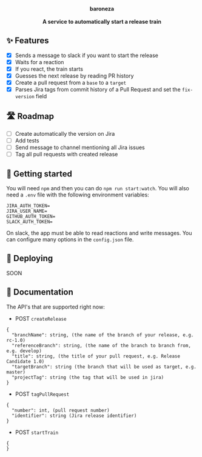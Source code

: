 <div align="center">

  **baroneza**
  <br />
  <br />
  **A service to automatically start a release train**
</div>

## ✨ Features
- [x] Sends a message to slack if you want to start the release
- [x] Waits for a reaction
- [x] If you react, the train starts
- [x] Guesses the next release by reading PR history
- [x] Create a pull request from a `base` to a `target`
- [x] Parses Jira tags from commit history of a Pull Request and set the `fix-version` field

## 🛣 Roadmap
- [ ] Create automatically the version on Jira
- [ ] Add tests
- [ ] Send message to channel mentioning all Jira issues
- [ ] Tag all pull requests with created release

## 🔨 Getting started
You will need `npm` and then you can do `npm run start:watch`.
You will also need a `.env` file with the following environment variables:
```
JIRA_AUTH_TOKEN=
JIRA_USER_NAME=
GITHUB_AUTH_TOKEN=
SLACK_AUTH_TOKEN=
```
On slack, the app must be able to read reactions and write messages.
You can configure many options in the `config.json` file.


## 🚀 Deploying
SOON

## 📖 Documentation
The API's that are supported right now:
- POST `createRelease`
```
{
  "branchName": string, (the name of the branch of your release, e.g. rc-1.0)
  "referenceBranch": string, (the name of the branch to branch from, e.g. develop)
  "title": string, (the title of your pull request, e.g. Release Candidate 1.0)
  "targetBranch": string (the branch that will be used as target, e.g. master)
  "projectTag": string (the tag that will be used in jira)
}
```

- POST `tagPullRequest`
```
{
  "number": int, (pull request number)
  "identifier": string (Jira release identifier)
}
```

- POST `startTrain`
```
{
}
```
